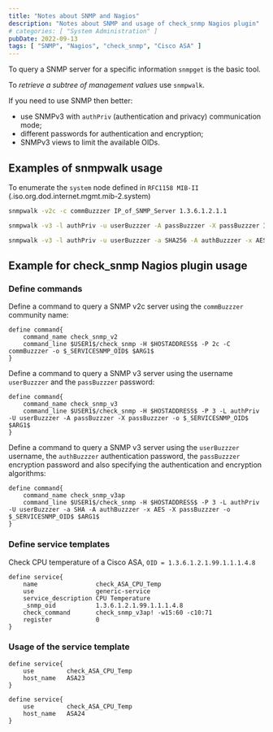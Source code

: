 ```yaml
---
title: "Notes about SNMP and Nagios"
description: "Notes about SNMP and usage of check_snmp Nagios plugin"
# categories: [ "System Administration" ]
pubDate: 2022-09-13
tags: [ "SNMP", "Nagios", "check_snmp", "Cisco ASA" ]
---
```


To query a SNMP server for a specific information `snmpget` is the basic tool.

To *retrieve a subtree of management values* use `snmpwalk`.

If you need to use SNMP then better:

- use SNMPv3 with `authPriv` (authentication and privacy) communication mode;
- different passwords for authentication and encryption;
- SNMPv3 views to limit the available OIDs.

## Examples of snmpwalk usage

To enumerate the `system` node defined in `RFC1158 MIB-II` (.iso.org.dod.internet.mgmt.mib-2.system)

```sh
snmpwalk -v2c -c commBuzzzer IP_of_SNMP_Server 1.3.6.1.2.1.1

snmpwalk -v3 -l authPriv -u userBuzzzer -A passBuzzzer -X passBuzzzer IP_of_SNMP_Server 1.3.6.1.2.1.1

snmpwalk -v3 -l authPriv -u userBuzzzer -a SHA256 -A authBuzzzer -x AES -X passBuzzzer IP_of_SNMP_Server 1.3.6.1.2.1.1
```

## Example for check_snmp Nagios plugin usage

### Define commands

Define a command to query a SNMP v2c server using the `commBuzzzer` community name:

```nagios
define command{
    command_name check_snmp_v2
    command_line $USER1$/check_snmp -H $HOSTADDRESS$ -P 2c -C commBuzzzer -o $_SERVICESNMP_OID$ $ARG1$
}
```

Define a command to query a SNMP v3 server using the username `userBuzzzer` and the `passBuzzzer` password:

```nagios
define command{
    command_name check_snmp_v3
    command_line $USER1$/check_snmp -H $HOSTADDRESS$ -P 3 -L authPriv -U userBuzzzer -A passBuzzzer -X passBuzzzer -o $_SERVICESNMP_OID$ $ARG1$
}
```

Define a command to query a SNMP v3 server using the `userBuzzzer` username, the `authBuzzzer` authentication password, the `passBuzzzer` encryption password and also specifying the authentication and encryption algorithms:

```nagios
define command{
    command_name check_snmp_v3ap
    command_line $USER1$/check_snmp -H $HOSTADDRESS$ -P 3 -L authPriv -U userBuzzzer -a SHA -A authBuzzzer -x AES -X passBuzzzer -o $_SERVICESNMP_OID$ $ARG1$
}
```

### Define service templates

Check CPU temperature of a Cisco ASA,  `OID = 1.3.6.1.2.1.99.1.1.1.4.8`

```nagios
define service{
    name                check_ASA_CPU_Temp
    use                 generic-service
    service_description CPU Temperature
    _snmp_oid           1.3.6.1.2.1.99.1.1.1.4.8
    check_command       check_snmp_v3ap! -w15:60 -c10:71
    register            0
}
```

### Usage of the service template

```nagios
define service{
    use         check_ASA_CPU_Temp
    host_name   ASA23
}

define service{
    use         check_ASA_CPU_Temp
    host_name   ASA24
}
```

